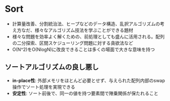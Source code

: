 # Sort
* 計算量改善、分割統治法、ヒープなどのデータ構造、乱択アルゴリズムの考え方なだ、様々なアルゴリズム技法を学ぶことができる題材
* 様々な問題を効率よく解くための、前処理としても盛んに活用される。配列の二分探索、区間スケジューリング問題に対する貪欲法など
* O(N^2)をO(NlogN)に改良できることは多くの場面で大きな意味を持つ

## ソートアルゴリズムの良し悪し
* **in-place性**: 外部メモリをほとんど必要とせず、与えられた配列内部のswap操作でソート処理を実現できる
* **安定性**: ソート前後で、同一の値を持つ要素間で陣乗関係が保たれること